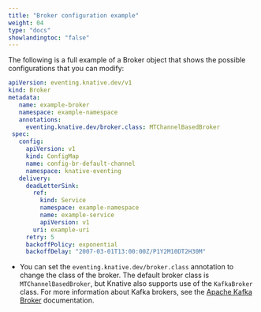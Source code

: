 ```yaml
---
title: "Broker configuration example"
weight: 04
type: "docs"
showlandingtoc: "false"
---
```


The following is a full example of a Broker object that shows the possible configurations that you can modify:

```yaml
apiVersion: eventing.knative.dev/v1
kind: Broker
metadata:
   name: example-broker
   namespace: example-namespace
   annotations:
     eventing.knative.dev/broker.class: MTChannelBasedBroker
 spec:
   config:
     apiVersion: v1
     kind: ConfigMap
     name: config-br-default-channel
     namespace: knative-eventing
   delivery:
     deadLetterSink:
       ref:
         kind: Service
         namespace: example-namespace
         name: example-service
         apiVersion: v1
       uri: example-uri
     retry: 5
     backoffPolicy: exponential
     backoffDelay: "2007-03-01T13:00:00Z/P1Y2M10DT2H30M"
```

- You can set the `eventing.knative.dev/broker.class` annotation to change the class of the broker. The default broker class is `MTChannelBasedBroker`, but Knative also supports use of the `KafkaBroker` class. For more information about Kafka brokers, see the [Apache Kafka Broker](./kafka-broker) documentation.
